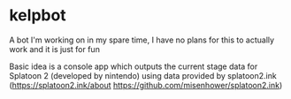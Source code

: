 # kelpbot
A bot I'm working on in my spare time, I have no plans for this to actually work and it is just for fun

Basic idea is a console app which outputs the current stage data for Splatoon 2 (developed by nintendo) using data provided by splatoon2.ink (https://splatoon2.ink/about https://github.com/misenhower/splatoon2.ink)
